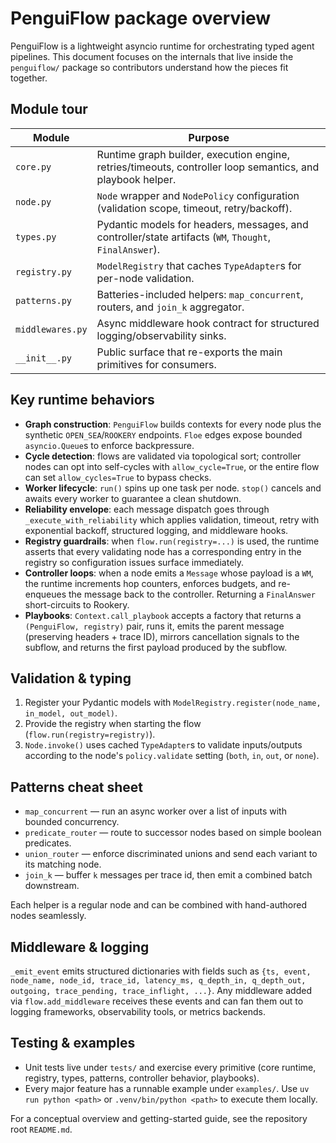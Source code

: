 # PenguiFlow package overview

PenguiFlow is a lightweight asyncio runtime for orchestrating typed agent pipelines.
This document focuses on the internals that live inside the `penguiflow/` package so
contributors understand how the pieces fit together.

## Module tour

| Module | Purpose |
| --- | --- |
| `core.py` | Runtime graph builder, execution engine, retries/timeouts, controller loop semantics, and playbook helper. |
| `node.py` | `Node` wrapper and `NodePolicy` configuration (validation scope, timeout, retry/backoff). |
| `types.py` | Pydantic models for headers, messages, and controller/state artifacts (`WM`, `Thought`, `FinalAnswer`). |
| `registry.py` | `ModelRegistry` that caches `TypeAdapter`s for per-node validation. |
| `patterns.py` | Batteries-included helpers: `map_concurrent`, routers, and `join_k` aggregator. |
| `middlewares.py` | Async middleware hook contract for structured logging/observability sinks. |
| `__init__.py` | Public surface that re-exports the main primitives for consumers. |

## Key runtime behaviors

* **Graph construction**: `PenguiFlow` builds contexts for every node plus the synthetic
  `OPEN_SEA`/`ROOKERY` endpoints. `Floe` edges expose bounded `asyncio.Queue`s to enforce
  backpressure.
* **Cycle detection**: flows are validated via topological sort; controller nodes can opt
  into self-cycles with `allow_cycle=True`, or the entire flow can set
  `allow_cycles=True` to bypass checks.
* **Worker lifecycle**: `run()` spins up one task per node. `stop()` cancels and awaits
  every worker to guarantee a clean shutdown.
* **Reliability envelope**: each message dispatch goes through `_execute_with_reliability`
  which applies validation, timeout, retry with exponential backoff, structured logging,
  and middleware hooks.
* **Registry guardrails**: when `flow.run(registry=...)` is used, the runtime asserts that
  every validating node has a corresponding entry in the registry so configuration issues
  surface immediately.
* **Controller loops**: when a node emits a `Message` whose payload is a `WM`, the runtime
  increments hop counters, enforces budgets, and re-enqueues the message back to the
  controller. Returning a `FinalAnswer` short-circuits to Rookery.
* **Playbooks**: `Context.call_playbook` accepts a factory that returns a `(PenguiFlow,
  registry)` pair, runs it, emits the parent message (preserving headers + trace ID),
  mirrors cancellation signals to the subflow, and returns the first payload produced by
  the subflow.

## Validation & typing

1. Register your Pydantic models with `ModelRegistry.register(node_name, in_model, out_model)`.
2. Provide the registry when starting the flow (`flow.run(registry=registry)`).
3. `Node.invoke()` uses cached `TypeAdapter`s to validate inputs/outputs according to the
   node's `policy.validate` setting (`both`, `in`, `out`, or `none`).

## Patterns cheat sheet

* `map_concurrent` — run an async worker over a list of inputs with bounded concurrency.
* `predicate_router` — route to successor nodes based on simple boolean predicates.
* `union_router` — enforce discriminated unions and send each variant to its matching node.
* `join_k` — buffer `k` messages per trace id, then emit a combined batch downstream.

Each helper is a regular node and can be combined with hand-authored nodes seamlessly.

## Middleware & logging

`_emit_event` emits structured dictionaries with fields such as
`{ts, event, node_name, node_id, trace_id, latency_ms, q_depth_in, q_depth_out, outgoing,
trace_pending, trace_inflight, ...}`. Any middleware added via `flow.add_middleware`
receives these events and can fan them out to logging frameworks, observability tools, or
metrics backends.

## Testing & examples

* Unit tests live under `tests/` and exercise every primitive (core runtime, registry,
  types, patterns, controller behavior, playbooks).
* Every major feature has a runnable example under `examples/`. Use `uv run python <path>`
  or `.venv/bin/python <path>` to execute them locally.

For a conceptual overview and getting-started guide, see the repository root `README.md`.

